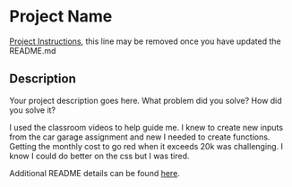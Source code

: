 # Project Name

[Project Instructions](./INSTRUCTIONS.md), this line may be removed once you have updated the README.md

## Description

Your project description goes here. What problem did you solve? How did you solve it?

I used the classroom videos to help guide me. I knew to create new inputs from the car garage assignment and new I needed to create functions. Getting the monthly cost to go red when it exceeds 20k was challenging. I know I could do better on the css but I was tired. 

Additional README details can be found [here](https://github.com/PrimeAcademy/readme-template/blob/master/README.md).
